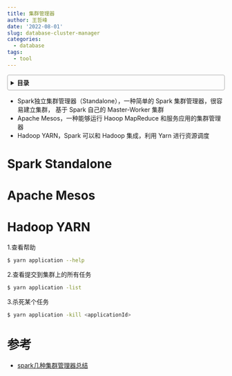 ```yaml
---
title: 集群管理器
author: 王哲峰
date: '2022-08-01'
slug: database-cluster-manager
categories:
  - database
tags:
  - tool
---
```


<style>
details {
    border: 1px solid #aaa;
    border-radius: 4px;
    padding: .5em .5em 0;
}
summary {
    font-weight: bold;
    margin: -.5em -.5em 0;
    padding: .5em;
}
details[open] {
    padding: .5em;
}
details[open] summary {
    border-bottom: 1px solid #aaa;
    margin-bottom: .5em;
}
img {
    pointer-events: none;
}
</style>

<details><summary>目录</summary><p>

- [Spark Standalone](#spark-standalone)
- [Apache Mesos](#apache-mesos)
- [Hadoop YARN](#hadoop-yarn)
- [参考](#参考)
</p></details><p></p>


* Spark独立集群管理器（Standalone），一种简单的 Spark 集群管理器，很容易建立集群，
  基于 Spark 自己的 Master-Worker 集群
* Apache Mesos，一种能够运行 Haoop MapReduce 和服务应用的集群管理器
* Hadoop YARN，Spark 可以和 Hadoop 集成，利用 Yarn 进行资源调度

# Spark Standalone


# Apache Mesos



# Hadoop YARN

1.查看帮助

```bash
$ yarn application --help
```

2.查看提交到集群上的所有任务

```bash
$ yarn application -list
```

3.杀死某个任务

```bash
$ yarn application -kill <applicationId>
```

# 参考

* [spark几种集群管理器总结](https://blog.csdn.net/yawei_liu1688/article/details/112305234)

